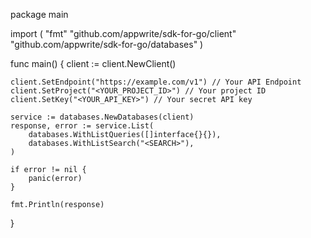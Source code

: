 package main

import (
    "fmt"
    "github.com/appwrite/sdk-for-go/client"
    "github.com/appwrite/sdk-for-go/databases"
)

func main() {
    client := client.NewClient()

    client.SetEndpoint("https://example.com/v1") // Your API Endpoint
    client.SetProject("<YOUR_PROJECT_ID>") // Your project ID
    client.SetKey("<YOUR_API_KEY>") // Your secret API key

    service := databases.NewDatabases(client)
    response, error := service.List(
        databases.WithListQueries([]interface{}{}),
        databases.WithListSearch("<SEARCH>"),
    )

    if error != nil {
        panic(error)
    }

    fmt.Println(response)
}
